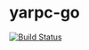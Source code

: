 # yarpc-go

[![Build Status](https://travis-ci.org/yarpc/yarpc-go.svg?branch=master)](https://travis-ci.org/yarpc/yarpc-go)
